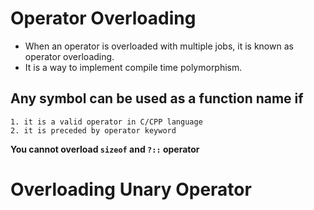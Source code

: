 # Operator Overloading
- When an operator is overloaded with multiple jobs, it is known as operator overloading.
- It is a way to implement compile time polymorphism.

## Any symbol can be used as a function name if
    1. it is a valid operator in C/CPP language
    2. it is preceded by operator keyword

**You cannot overload `sizeof` and `?::` operator**

# Overloading Unary Operator
